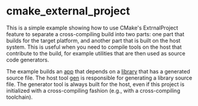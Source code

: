 # cmake_external_project

This is a simple example showing how to use CMake's ExtrnalProject feature to separate
a cross-compiling build into two parts: one part that builds for the target platform,
and another part that is built on the host system. This is useful when you need to
compile tools on the host that contribute to the build, for example utilities that
are then used as source code generators.

The example builds an [app](app) that depends on a [library](lib) that has a generated
source file. The host tool [gen](gen) is responsible for generating a library source file.
The generator tool is always built for the host, even if this project is initialized with
a cross-compiling fashion (e.g., with a cross-compiling toolchain).
